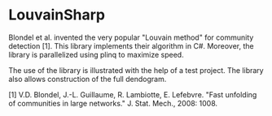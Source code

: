 # LouvainSharp

Blondel et al. invented the very popular "Louvain method" for community detection [1]. This library implements their algorithm in C#. Moreover, the library is parallelized using plinq to maximize speed.

The use of the library is illustrated with the help of a test project. The library also allows construction of the full dendogram.

[1] V.D. Blondel, J.-L. Guillaume, R. Lambiotte, E. Lefebvre. "Fast unfolding of communities in large networks." J. Stat. Mech., 2008: 1008.
